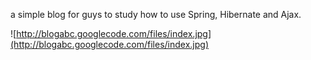 a simple blog for guys to study how to use Spring, Hibernate and Ajax.

![http://blogabc.googlecode.com/files/index.jpg](http://blogabc.googlecode.com/files/index.jpg)